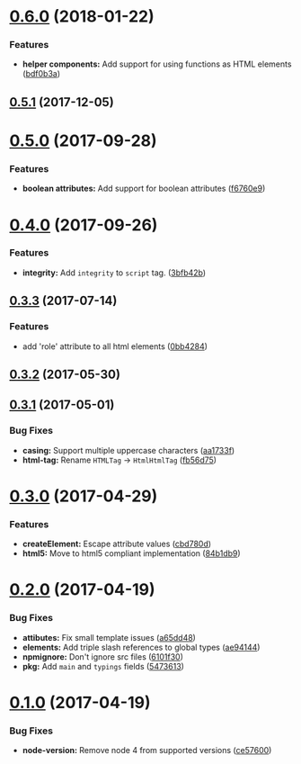 # [0.6.0](https://github.com/nicojs/typed-html/compare/v0.5.1...v0.6.0) (2018-01-22)


### Features

* **helper components:** Add support for using functions as HTML elements ([bdf0b3a](https://github.com/nicojs/typed-html/commit/bdf0b3a))



## [0.5.1](https://github.com/nicojs/typed-html/compare/v0.5.0...v0.5.1) (2017-12-05)



# [0.5.0](https://github.com/nicojs/typed-html/compare/v0.4.0...v0.5.0) (2017-09-28)


### Features

* **boolean attributes:** Add support for boolean attributes ([f6760e9](https://github.com/nicojs/typed-html/commit/f6760e9))



# [0.4.0](https://github.com/nicojs/typed-html/compare/v0.3.3...v0.4.0) (2017-09-26)


### Features

* **integrity:** Add `integrity` to `script` tag. ([3bfb42b](https://github.com/nicojs/typed-html/commit/3bfb42b))



## [0.3.3](https://github.com/nicojs/typed-html/compare/v0.3.2...v0.3.3) (2017-07-14)


### Features

* add 'role' attribute to all html elements ([0bb4284](https://github.com/nicojs/typed-html/commit/0bb4284))



## [0.3.2](https://github.com/nicojs/typed-html/compare/v0.3.1...v0.3.2) (2017-05-30)



## [0.3.1](https://github.com/nicojs/typed-html/compare/v0.3.0...v0.3.1) (2017-05-01)


### Bug Fixes

* **casing:** Support multiple uppercase characters ([aa1733f](https://github.com/nicojs/typed-html/commit/aa1733f))
* **html-tag:** Rename `HTMLTag` -> `HtmlHtmlTag` ([fb56d75](https://github.com/nicojs/typed-html/commit/fb56d75))



# [0.3.0](https://github.com/nicojs/typed-html/compare/v0.2.0...v0.3.0) (2017-04-29)


### Features

* **createElement:** Escape attribute values ([cbd780d](https://github.com/nicojs/typed-html/commit/cbd780d))
* **html5:** Move to html5 compliant implementation ([84b1db9](https://github.com/nicojs/typed-html/commit/84b1db9))



# [0.2.0](https://github.com/nicojs/typed-html/compare/v0.1.0...v0.2.0) (2017-04-19)


### Bug Fixes

* **attibutes:** Fix small template issues ([a65dd48](https://github.com/nicojs/typed-html/commit/a65dd48))
* **elements:** Add triple slash references to global types ([ae94144](https://github.com/nicojs/typed-html/commit/ae94144))
* **npmignore:** Don't ignore src files ([6101f30](https://github.com/nicojs/typed-html/commit/6101f30))
* **pkg:** Add `main` and `typings` fields ([5473613](https://github.com/nicojs/typed-html/commit/5473613))



# [0.1.0](https://github.com/nicojs/typed-html/compare/ce57600...v0.1.0) (2017-04-19)


### Bug Fixes

* **node-version:** Remove node 4 from supported versions ([ce57600](https://github.com/nicojs/typed-html/commit/ce57600))



